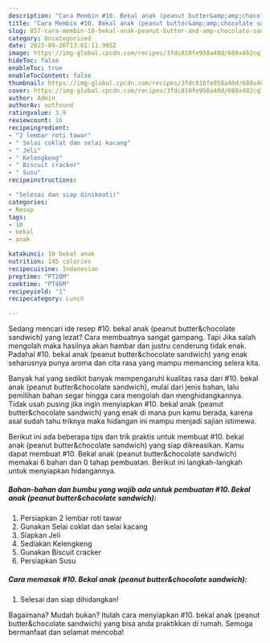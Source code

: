 ```yaml
---
description: "Cara Membin #10. Bekal anak (peanut butter&amp;amp;chocolate sandwich) yang Enak"
title: "Cara Membin #10. Bekal anak (peanut butter&amp;amp;chocolate sandwich) yang Enak"
slug: 857-cara-membin-10-bekal-anak-peanut-butter-and-amp-chocolate-sandwich-yang-enak
category: Uncategorized
date: 2022-09-26T13:01:11.995Z
image: https://img-global.cpcdn.com/recipes/3fdc810fe958a48d/680x482cq70/10-bekal-anak-peanut-butterchocolate-sandwich-foto-resep-utama.jpg
hideToc: false
enableToc: true
enableTocContent: false
thumbnail: https://img-global.cpcdn.com/recipes/3fdc810fe958a48d/680x482cq70/10-bekal-anak-peanut-butterchocolate-sandwich-foto-resep-utama.jpg
cover: https://img-global.cpcdn.com/recipes/3fdc810fe958a48d/680x482cq70/10-bekal-anak-peanut-butterchocolate-sandwich-foto-resep-utama.jpg
author: Admin
authorAv: notfound
ratingvalue: 3.9
reviewcount: 16
recipeingredient:
- "2 lembar roti tawar"
- " Selai coklat dan selai kacang"
- " Jeli"
- " Kelengkeng"
- " Biscuit cracker"
- " Susu"
recipeinstructions:

- "Selesai dan siap dinikmati!"
categories:
- Resep
tags:
- 10
- bekal
- anak

katakunci: 10 bekal anak 
nutrition: 145 calories
recipecuisine: Indonesian
preptime: "PT28M"
cooktime: "PT46M"
recipeyield: "1"
recipecategory: Lunch

---
```



Sedang mencari ide resep #10. bekal anak (peanut butter&amp;chocolate sandwich) yang lezat? Cara membuatnya sangat gampang. Tapi Jika salah mengolah maka hasilnya akan hambar dan justru cenderung tidak enak. Padahal #10. bekal anak (peanut butter&amp;chocolate sandwich) yang enak seharusnya punya aroma dan cita rasa yang mampu memancing selera kita.




Banyak hal yang sedikit banyak mempengaruhi kualitas rasa dari #10. bekal anak (peanut butter&amp;chocolate sandwich), mulai dari jenis bahan, lalu pemilihan bahan segar hingga cara mengolah dan menghidangkannya. Tidak usah pusing jika ingin menyiapkan #10. bekal anak (peanut butter&amp;chocolate sandwich) yang enak di mana pun kamu berada, karena asal sudah tahu triknya maka hidangan ini mampu menjadi sajian istimewa.


Berikut ini ada beberapa tips dan trik praktis untuk membuat #10. bekal anak (peanut butter&amp;chocolate sandwich) yang siap dikreasikan. Kamu dapat membuat #10. Bekal anak (peanut butter&amp;chocolate sandwich) memakai 6 bahan dan 0 tahap pembuatan. Berikut ini langkah-langkah untuk menyiapkan hidangannya.

<!--inarticleads1-->

##### Bahan-bahan dan bumbu yang wajib ada untuk pembuatan #10. Bekal anak (peanut butter&amp;chocolate sandwich):

1. Persiapkan 2 lembar roti tawar
1. Gunakan  Selai coklat dan selai kacang
1. Siapkan  Jeli
1. Sediakan  Kelengkeng
1. Gunakan  Biscuit cracker
1. Persiapkan  Susu




<!--inarticleads2-->

##### Cara memasak #10. Bekal anak (peanut butter&amp;chocolate sandwich):


1. Selesai dan siap dihidangkan!



Bagaimana? Mudah bukan? Itulah cara menyiapkan #10. bekal anak (peanut butter&amp;chocolate sandwich) yang bisa anda praktikkan di rumah. Semoga bermanfaat dan selamat mencoba!
